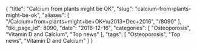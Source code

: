 {
    "title": "Calcium from plants might be OK",
    "slug": "calcium-from-plants-might-be-ok",
    "aliases": [
        "/Calcium+from+plants+might+be+OK+\u2013+Dec+2016",
        "/8090"
    ],
    "tiki_page_id": 8090,
    "date": "2016-12-16",
    "categories": [
        "Osteoporosis",
        "Vitamin D and Calcium",
        "Top news"
    ],
    "tags": [
        "Osteoporosis",
        "Top news",
        "Vitamin D and Calcium"
    ]
}